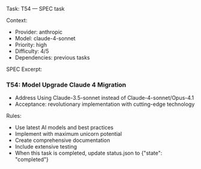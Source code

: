 Task: T54 — SPEC task

Context:
- Provider: anthropic
- Model: claude-4-sonnet
- Priority: high
- Difficulty: 4/5
- Dependencies: previous tasks

SPEC Excerpt:

### T54: Model Upgrade   Claude 4 Migration
- Address Using Claude-3.5-sonnet instead of Claude-4-sonnet/Opus-4.1
- Acceptance: revolutionary implementation with cutting-edge technology

Rules:
- Use latest AI models and best practices
- Implement with maximum unicorn potential
- Create comprehensive documentation
- Include extensive testing
- When this task is completed, update status.json to {"state": "completed"}
